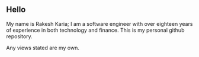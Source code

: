 ## Hello

My name is Rakesh Karia; I am a software engineer with over eighteen years of experience in both technology and finance. This is my personal github repository.

Any views stated are my own.


<!---
rakesh-karia-dev/rakesh-karia-dev is a ✨ special ✨ repository because its `README.md` (this file) appears on your GitHub profile.
You can click the Preview link to take a look at your changes.
--->
